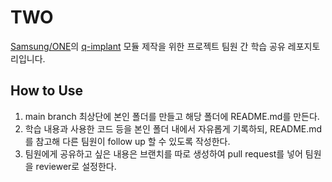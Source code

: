 # TWO

[Samsung/ONE](https://github.com/Samsung/ONE)의 [q-implant](https://github.com/Samsung/ONE/issues/11254) 모듈 제작을 위한 프로젝트 팀원 간 학습 공유 레포지토리입니다.

## How to Use
1. main branch 최상단에 본인 폴더를 만들고 해당 폴더에 README.md를 만든다.
2. 학습 내용과 사용한 코드 등을 본인 폴더 내에서 자유롭게 기록하되, README.md를 참고해 다른 팀원이 follow up 할 수 있도록 작성한다.
3. 팀원에게 공유하고 싶은 내용은 브랜치를 따로 생성하여 pull request를 넣어 팀원을 reviewer로 설정한다.